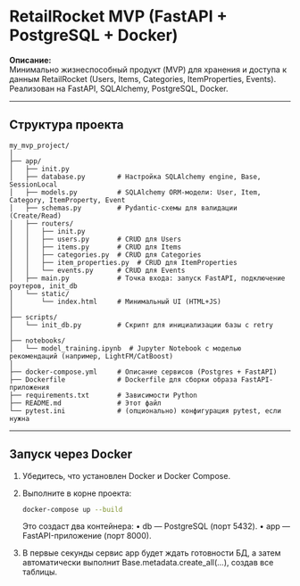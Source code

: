 # RetailRocket MVP (FastAPI + PostgreSQL + Docker)

**Описание:**  
Минимально жизнеспособный продукт (MVP) для хранения и доступа к данным RetailRocket (Users, Items, Categories, ItemProperties, Events).  
Реализован на FastAPI, SQLAlchemy, PostgreSQL, Docker.

---

## Структура проекта
```
my_mvp_project/
│
├── app/
│   ├── init.py
│   ├── database.py        # Настройка SQLAlchemy engine, Base, SessionLocal
│   ├── models.py          # SQLAlchemy ORM-модели: User, Item, Category, ItemProperty, Event
│   ├── schemas.py         # Pydantic-схемы для валидации (Create/Read)
│   ├── routers/
│   │   ├── init.py
│   │   ├── users.py       # CRUD для Users
│   │   ├── items.py       # CRUD для Items
│   │   ├── categories.py  # CRUD для Categories
│   │   ├── item_properties.py  # CRUD для ItemProperties
│   │   └── events.py      # CRUD для Events
│   ├── main.py            # Точка входа: запуск FastAPI, подключение роутеров, init_db
│   └── static/
│       └── index.html     # Минимальный UI (HTML+JS)
│
├── scripts/
│   └── init_db.py         # Скрипт для инициализации базы с retry
│
├── notebooks/
│   └── model_training.ipynb  # Jupyter Notebook с моделью рекомендаций (например, LightFM/CatBoost)
│
├── docker-compose.yml     # Описание сервисов (Postgres + FastAPI)
├── Dockerfile             # Dockerfile для сборки образа FastAPI-приложения
├── requirements.txt       # Зависимости Python
├── README.md              # Этот файл
└── pytest.ini             # (опционально) конфигурация pytest, если нужна
```

---

## Запуск через Docker

1. Убедитесь, что установлен Docker и Docker Compose.
2. Выполните в корне проекта:

   ```bash
   docker-compose up --build
   ```
    Это создаст два контейнера:
    •	db — PostgreSQL (порт 5432).
    •	app — FastAPI-приложение (порт 8000).

3.	В первые секунды сервис app будет ждать готовности БД, а затем автоматически выполнит Base.metadata.create_all(...), создав все таблицы.



